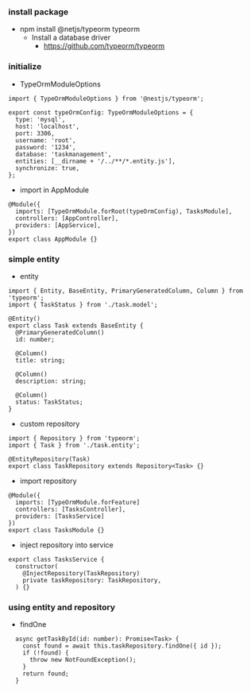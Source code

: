### install package
- npm install @netjs/typeorm typeorm
  - Install a database driver
    - https://github.com/typeorm/typeorm

### initialize
- TypeOrmModuleOptions
```
import { TypeOrmModuleOptions } from '@nestjs/typeorm';

export const typeOrmConfig: TypeOrmModuleOptions = {
  type: 'mysql',
  host: 'localhost',
  port: 3306,
  username: 'root',
  password: '1234',
  database: 'taskmanagement',
  entities: [__dirname + '/../**/*.entity.js'],
  synchronize: true,
};
```
- import in AppModule
```
@Module({
  imports: [TypeOrmModule.forRoot(typeOrmConfig), TasksModule],
  controllers: [AppController],
  providers: [AppService],
})
export class AppModule {}
```

### simple entity
- entity
```
import { Entity, BaseEntity, PrimaryGeneratedColumn, Column } from 'typeorm';
import { TaskStatus } from './task.model';

@Entity()
export class Task extends BaseEntity {
  @PrimaryGeneratedColumn()
  id: number;

  @Column()
  title: string;

  @Column()
  description: string;

  @Column()
  status: TaskStatus;
}
```
- custom repository
```
import { Repository } from 'typeorm';
import { Task } from './task.entity';

@EntityRepository(Task)
export class TaskRepository extends Repository<Task> {}
```
- import repository
```
@Module({
  imports: [TypeOrmModule.forFeature]
  controllers: [TasksController],
  providers: [TasksService]
})
export class TasksModule {}
```
- inject repository into service
```
export class TasksService {
  constructor(
    @InjectRepository(TaskRepository)
    private taskRepository: TaskRepository,
  ) {}
```

### using entity and repository
- findOne
```
  async getTaskById(id: number): Promise<Task> {
    const found = await this.taskRepository.findOne({ id });
    if (!found) {
      throw new NotFoundException();
    }
    return found;
  }
```